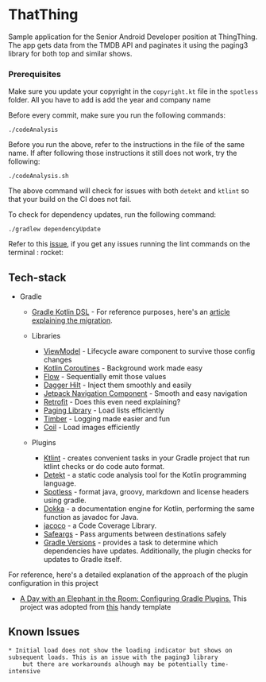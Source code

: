 # ThatThing

Sample application for the Senior Android Developer position at ThingThing. The app gets data from the TMDB API and paginates it using the
paging3 library for both top and similar shows.

### Prerequisites

Make sure you update your copyright in the `copyright.kt` file in the `spotless` folder. All you have to add is add the year and company
name

Before every commit, make sure you run the following commands:

```shell script
./codeAnalysis
```

Before you run the above, refer to the instructions in the file of the same name. If after following those instructions it still does not
work, try the following:

```shell script
./codeAnalysis.sh
```

The above command will check for issues with both `detekt` and `ktlint` so that your build on the CI does not fail.

To check for dependency updates, run the following command:

```shell script
./gradlew dependencyUpdate
```

Refer to this [issue](https://github.com/gradle/gradle/issues/10248), if you get any issues running the lint commands on the terminal :
rocket:

## Tech-stack

* Gradle
    * [Gradle Kotlin DSL](https://docs.gradle.org/current/userguide/kotlin_dsl.html) - For reference purposes, here's
      an [article explaining the migration](https://medium.com/@evanschepsiror/migrating-to-kotlin-dsl-4ee0d6d5c977).
    * Libraries
        * [ViewModel](https://developer.android.com/topic/libraries/architecture/viewmodel) - Lifecycle aware component to survive those
          config changes
        * [Kotlin Coroutines](https://developer.android.com/kotlin/coroutines) - Background work made easy
        * [Flow](https://developer.android.com/kotlin/flow) - Sequentially emit those values
        * [Dagger Hilt](https://dagger.dev/hilt/) - Inject them smoothly and easily
        * [Jetpack Navigation Component](https://developer.android.com/guide/navigation) - Smooth and easy navigation
        * [Retrofit](https://square.github.io/retrofit/) - Does this even need explaining?
        * [Paging Library](https://developer.android.com/topic/libraries/architecture/paging/v3-paged-data) - Load lists efficiently
        * [Timber](https://github.com/JakeWharton/timber) - Logging made easier and fun
        * [Coil](https://github.com/coil-kt/coil) - Load images efficiently

    * Plugins
        * [Ktlint](https://github.com/JLLeitschuh/ktlint-gradle) - creates convenient tasks in your Gradle project that run ktlint checks or
          do code auto format.
        * [Detekt](https://github.com/detekt/detekt) - a static code analysis tool for the Kotlin programming language.
        * [Spotless](https://github.com/diffplug/spotless) - format java, groovy, markdown and license headers using gradle.
        * [Dokka](https://github.com/Kotlin/dokka) - a documentation engine for Kotlin, performing the same function as javadoc for Java.
        * [jacoco](https://github.com/jacoco/jacoco) - a Code Coverage Library.
        * [Safeargs](https://developer.android.com/guide/navigation/navigation-pass-data) - Pass arguments between destinations safely
        * [Gradle Versions](https://github.com/ben-manes/gradle-versions-plugin) - provides a task to determine which dependencies have
          updates. Additionally, the plugin checks for updates to Gradle itself.

For reference, here's a detailed explanation of the approach of the plugin configuration in this project

- [A Day with an Elephant in the Room: Configuring Gradle Plugins.](https://medium.com/@harunwangereka/a-day-with-an-elephant-in-the-room-configuring-gradle-plugins-3331b0be64c7)
  This project was adopted from [this](https://github.com/wangerekaharun/GradleBuildPlugins) handy template

## Known Issues

    * Initial load does not show the loading indicator but shows on subsequent loads. This is an issue with the paging3 library
        but there are workarounds alhough may be potentially time-intensive
